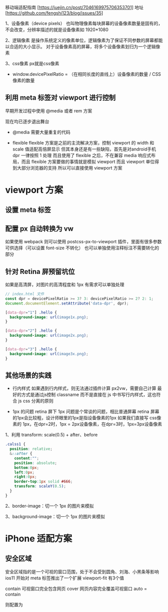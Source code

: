 
移动端适配指南 [https://juejin.cn/post/7046169975706353701]
地址 [https://github.com/fengshi123/blog/issues/35]

1、设备像素（device pixels）
也叫物理像素每块屏幕的设备像素数量是固有的，不会改变，分辨率描述的就是设备像素如 1920*1080

2、逻辑像素
是操作系统定义的像素单位，逻辑像素为了保证不同参数的屏幕都能以合适的大小显示。
对于设备像素高的屏幕，将多个设备像素划归为一个逻辑像素

3、css像素
px就是css像素

- window.devicePixelRatio = （在相同长度的直线上）设备像素的数量 / CSS 像素的数量

## 利用 meta 标签对 viewport 进行控制

<mate name="viewport" content="width=device-width, initial-scale=1.0, maximum-scale=1.0, user-scalable=0" >

早期开发过程中使用 @media 或者 rem 方案

现在均已逐步退出舞台

- @media 需要大量重复的代码

- flexible
  flexible 方案是之前的主流解决方案，控制 viewport 的 width 和 scale 值适配高倍屏显示
  但其本身还是有一些缺陷，首先是对android手机 dpr 一律按照 1 处理
  而且使用了 flexible 之后，不在兼容 media 响应式布局，而且 flexible 方案要做的事情就是模拟 viewport 
  而且 viewport 单位得到大部分浏览器的支持 所以可以直接使用 viewport 方案

# viewport 方案

## 设置 meta 标签
<meta name="viewport" content="width=device-width, initial-scale=1.0, maximum-scale=1.0, user-scalable=0">

## 配置 px 自动转换为 vw
如果使用 webpack 则可以使用 postcss-px-to-viewport 插件，里面有很多参数可供选择（可以设置 font-size 不转化）
也可以单独使用注释标注不需要转化的部分


## 针对 Retina 屏预留坑位
如果是高清屏，对图片的高清程度和 1px 有需求可以单独处理

```javascript
// index.html 文件
const dpr = devicePixelRatio >= 3? 3: devicePixelRatio >= 2? 2: 1;
document.documentElement.setAttribute('data-dpr', dpr);
```

```css
[data-dpr="1"] .hello {
  background-image: url(image1x.png);
}

[data-dpr="2"] .hello {
  background-image: url(image2x.png);
}

[data-dpr="3"] .hello {
  background-image: url(image3x.png);
}
```

## 其他场景的实践

- 行内样式
如果遇到行内样式，则无法通过插件计算 px2vw，需要自己计算
最好的方式是通过js控制 classname 而不是直接在 js 中书写行内样式，这也符合 js css 分离的原则

- 1px 的问题
retina 屏下 1px 问题是个常谈的问题，相比普通屏幕 retina 屏幕的1px会比较粗，设计师眼里的1px是指设备像素的1px
如果我们直接写 css像素的 1px，在dpr=2时，1px = 2px设备像素，在dpr=3时，1px=3px设备像素

1、利用 transform: scale(0.5) + after、before 

```css
.calss1 {
  position: relative;
  &::after {
    content:"";
    position: absolute;
    bottom:0px;
    left:0px;
    right:0px;
    border-top:1px solid #666;
    transform: scaleY(0.5);
  }
}
```

2、border-image：切一个 1px 的图片来模拟

3、background-image：切一个 1px 的图片来模拟

# iPhone 适配方案

## 安全区域
安全区域指的是一个可视的窗口范围，处于不会受到圆角、刘海、小黑条等影响
ios11 开始对 meta 标签推出了一个扩展 viewport-fit 有3个值

contain 可视窗口完全包含网页
cover 网页内容完全覆盖可视窗口
auto = contain

则配置为
<meta name="viewport" content="width=device-width, viewport-fit=cover">
